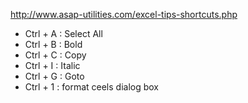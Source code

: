 http://www.asap-utilities.com/excel-tips-shortcuts.php
- Ctrl + A : Select All
- Ctrl + B : Bold 
- Ctrl + C : Copy
- Ctrl + I : Italic 
- Ctrl + G : Goto 
- Ctrl + 1 : format ceels dialog box 
